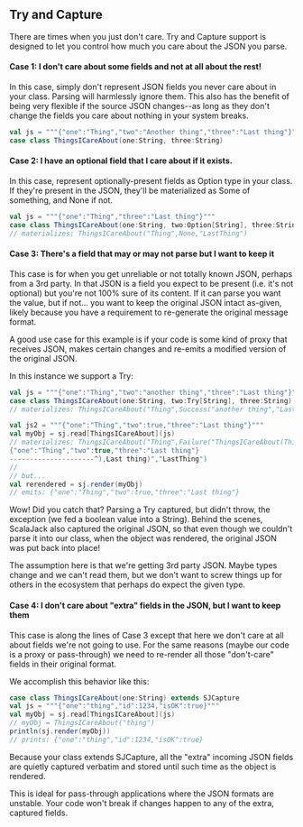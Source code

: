 ## Try and Capture

There are times when you just don't care.  Try and Capture support is designed to let you control how much you care about the JSON you parse.

#### Case 1: I don't care about some fields and not at all about the rest!
In this case, simply don't represent JSON fields you never care about in your class.  Parsing will harmlessly ignore them.  This also has the benefit of being very flexible if the source JSON changes--as long as they don't change the fields you care about nothing in your system breaks.
```scala
val js = """{"one":"Thing","two":"Another thing","three":"Last thing"}"""
case class ThingsICareAbout(one:String, three:String)
```

#### Case 2: I have an optional field that I care about if it exists.
In this case, represent optionally-present fields as Option type in your class.  If they're present in the JSON, they'll be materialized as Some of something, and None if not.
```scala
val js = """{"one":"Thing","three":"Last thing"}"""
case class ThingsICareAbout(one:String, two:Option[String], three:String)
// materializes: ThingsICareAbout("Thing",None,"LastThing")
```

#### Case 3: There's a field that may or may not parse but I want to keep it
This case is for when you get unreliable or not totally known JSON, perhaps from a 3rd party.  In that JSON is a field you expect to be present (i.e. it's not optional) but you're not 100% sure of its content.  If it can parse you want the value, but if not... you want to keep the original JSON intact as-given, likely because you have a requirement to re-generate the original message format.  

A good use case for this example is if your code is some kind of proxy that receives JSON, makes certain changes and re-emits a modified version of the original JSON.

In this instance we support a Try:

```scala
val js = """{"one":"Thing","two":"another thing","three":"Last thing"}"""
case class ThingsICareAbout(one:String, two:Try[String], three:String)
// materializes: ThingsICareAbout("Thing",Success("another thing","LastThing")

val js2 = """{"one":"Thing","two":true,"three":"Last thing"}"""
val myObj = sj.read[ThingsICareAbout](js)
// materializes: ThingsICareAbout("Thing",Failure("ThingsICareAbout(Thing,Failure(co.blocke.scalajack.UnreadableException: java.lang.IllegalStateException: Expected value token of type String, not True when reading String value.
{"one":"Thing","two":true,"three":"Last thing"}
---------------------^),Last thing)","LastThing")
//
// but...
val rerendered = sj.render(myObj)
// emits: {"one":"Thing","two":true,"three":"Last thing"}
```

Wow!  Did you catch that?  Parsing a Try captured, but didn't throw, the exception (we fed a boolean value into a String).  Behind the scenes, ScalaJack also captured the original JSON, so that even though we couldn't parse it into our class, when the object was rendered, the original JSON was put back into place!

The assumption here is that we're getting 3rd party JSON.  Maybe types change and we can't read them, but we don't want to screw things up for others in the ecosystem that perhaps do expect the given type.

#### Case 4: I don't care about "extra" fields in the JSON, but I want to keep them
This case is along the lines of Case 3 except that here we don't care at all about fields we're not going to use.  For the same reasons (maybe our code is a proxy or pass-through) we need to re-render all those "don't-care" fields in their original format.

We accomplish this behavior like this:

```scala
case class ThingsICareAbout(one:String) extends SJCapture
val js = """{"one":"thing","id":1234,"isOK":true}"""
val myObj = sj.read[ThingsICareAbout](js)
// myObj = ThingsICareAbout("thing")
println(sj.render(myObj))
// prints: {"one":"thing","id":1234,"isOK":true}
```

Because your class extends SJCapture, all the "extra" incoming JSON fields are quietly captured verbatim and stored until such time as the object is rendered. 

This is ideal for pass-through applications where the JSON formats are unstable.  Your code won't break if changes happen to any of the extra, captured fields.